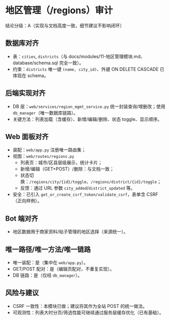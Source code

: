 # 地区管理（/regions）审计

结论分级：A（实现与文档高度一致，细节建议不影响闭环）

## 数据库对齐
- 表：`cities`, `districts`（与 docs/modules/11-地区管理模块.md、database/schema.sql 完全一致）。
- 约束：`districts` 唯一键 `(name, city_id)`、外键 ON DELETE CASCADE 已体现在 schema。

## 后端实现对齐
- DB 层：`web/services/region_mgmt_service.py` 统一封装查询/增删改；使用 `db_manager`（唯一数据库链路）。
- 关键方法：列表加载（含缓存）、新增/编辑/删除、状态 toggle、显示顺序。

## Web 面板对齐
- 装配：`web/app.py` 注册唯一路由集；
- 视图：`web/routes/regions.py`
  - 列表页：城市/区县层级展示，统计卡片；
  - 新增/编辑（GET+POST）/删除：与文档一致；
  - 状态切换：`/regions/city/{id}/toggle`、`/regions/district/{id}/toggle`；
  - 反馈：通过 URL 参数 `city_added`/`district_updated` 等。
- 安全：已引入 `get_or_create_csrf_token/validate_csrf`，表单含 CSRF（正向样例）。

## Bot 端对齐
- 地区数据用于商家资料/帖子管理的地区选择（来源统一）。

## 唯一路径/唯一方法/唯一链路
- 唯一装配：是（集中在 `web/app.py`）。
- GET/POST 配对：是（编辑页配对，不重复实现）。
- DB 链路：是（仅经 `db_manager`）。

## 风险与建议
- CSRF 一致性：本模块已做；建议将其作为全站 POST 的统一做法。
- 可观测性：列表大时分页/筛选性能可继续通过服务层缓存优化（已有基础）。

